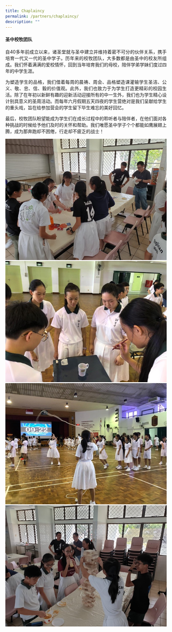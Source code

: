```yaml
---
title: Chaplaincy
permalink: /partners/chaplaincy/
description: ""
---
```

#### 圣中校牧团队

<p align="justify">
自40多年前成立以来，诸圣堂就与圣中建立并维持着密不可分的伙伴关系，携手培育一代又一代的圣中学子。历年来的校牧团队，大多数都是由圣中的校友所组成。我们怀着满满的爱校情怀，回到当年培育我们的母校，陪伴学弟学妹们度过四年的中学生涯。</p>

<p align="justify">
为塑造学⽣的品格，我们借着每周的晨祷、周会、品格塑造课灌输学⽣圣洁、公义、敬、忠、信、毅的价值观。此外，我们也致力于为学生打造更精彩的校园生活。除了在年初以新鲜有趣的迎新活动迎接所有的中一生外，我们也为学生精心设计别具意义的圣周活动。而每年六月假期五天四夜的学生营绝对是我们呈献给学生的重头戏，旨在给参加营会的学生留下毕生难忘的美好回忆。</p>

 <p align="justify">
最后，校牧团队盼望能成为学生们在成长过程中的聆听者与陪伴者，在他们面对各种挑战的时候给予他们及时的关怀和帮助。我们唯愿圣中学子个个都能如鹰展翅上腾，成为那奔跑却不困倦，行走却不疲乏的战士！</p>

<img src="/images/Chaplaincy_01.jpeg" 
         style="width:600px"
	/>
<br>
<img src="/images/Chaplaincy_02.jpeg" 
         style="width:600px"
	/>
<br>
<img src="/images/Chaplaincy_03.jpeg" 
         style="width:600px"
	/>
<br>
<img src="/images/Chaplaincy_04.jpeg" 
         style="width:600px"
	/>
<br>